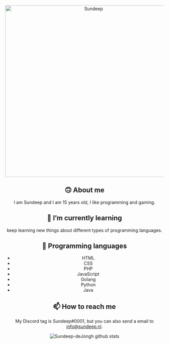 <div align="center">
  <br/>
  <p>
        <a href="http://sundeep.nl/sundeep.png"><img src="http://sundeep.nl/sundeep.png" width="546" alt="Sundeep" /></a>

## 🙃 About me
I am Sundeep and I am 15 years old, I like programming and gaming.

## 🌱 I’m currently learning
keep learning new things about different types of programming languages.

## 💬 Programming languages
- HTML
- CSS
- PHP
- JavaScript
- Golang
- Python
- Java


## 📫 How to reach me
My Discord tag is Sundeep#0001, but you can also send a email to info@sundeep.nl.


![Sundeep-deJongh github stats](https://github-readme-stats.vercel.app/api?username=sundeep-dejongh)
